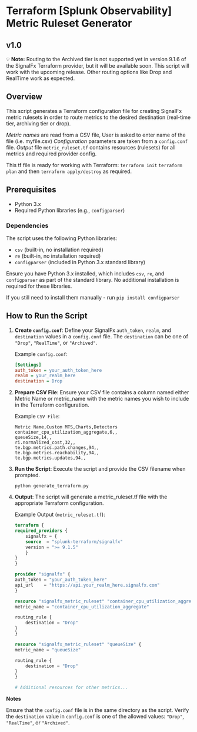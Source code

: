 # Terraform [Splunk Observability] Metric Ruleset Generator
## v1.0

💡 **Note:** Routing to the Archived tier is not supported yet in version 9.1.6 of the SignalFx Terraform provider, but it will be available soon. This script will work with the upcoming release. Other routing options like Drop and RealTime work as expected.


## Overview

This script generates a Terraform configuration file for creating SignalFx metric rulesets in order to route metrics to the desired destination (real-time tier, archiving tier or drop). 

*Metric names* are read from a CSV file, User is asked to enter name of the file (i.e. myfile.csv) 
*Configuration* parameters are taken from a `config.conf` file.
*Output* file `metric_ruleset.tf` contains resources (rulesets) for all metrics and required provider config.

This tf file is ready for working with Terraform:
`terraform init`
`terraform plan`
and then `terraform apply/destroy` as required.


## Prerequisites

- Python 3.x
- Required Python libraries (e.g., `configparser`)

### Dependencies

The script uses the following Python libraries:

- `csv` (built-in, no installation required)
- `re` (built-in, no installation required)
- `configparser` (included in Python 3.x standard library)

Ensure you have Python 3.x installed, which includes `csv`, `re`, and `configparser` as part of the standard library. No additional installation is required for these libraries.

If you still need to install them manually - run `pip install configparser`


## How to Run the Script

1. **Create `config.conf`**: Define your SignalFx `auth_token`, `realm`, and `destination` values in a `config.conf` file. The `destination` can be one of `"Drop"`, `"RealTime"`, or `"Archived"`.

   Example `config.conf`:
   ```ini
   [Settings]
   auth_token = your_auth_token_here
   realm = your_realm_here
   destination = Drop

2. **Prepare CSV File**: Ensure your CSV file contains a column named either Metric Name or metric_name with the metric names you wish to include in the Terraform configuration.

   Example `CSV File`:

    ```csv
    Metric Name,Custom MTS,Charts,Detectors
    container_cpu_utilization_aggregate,6,,
    queueSize,14,,
    ri.normalized_cost,32,,
    te.bgp.metrics.path.changes,94,,
    te.bgp.metrics.reachability,94,,
    te.bgp.metrics.updates,94,,
    ```

3. **Run the Script**: Execute the script and provide the CSV filename when prompted.

    `python generate_terraform.py`


4. **Output**: The script will generate a metric_ruleset.tf file with the appropriate Terraform configuration.

    Example Output (`metric_ruleset.tf`):
    ```tf
    terraform {
    required_providers {
        signalfx = {
        source  = "splunk-terraform/signalfx"
        version = ">= 9.1.5"
        }
    }
    }

    provider "signalfx" {
    auth_token = "your_auth_token_here"
    api_url    = "https://api.your_realm_here.signalfx.com"
    }

    resource "signalfx_metric_ruleset" "container_cpu_utilization_aggregate" {
    metric_name = "container_cpu_utilization_aggregate"

    routing_rule {
        destination = "Drop"
    }
    }

    resource "signalfx_metric_ruleset" "queueSize" {
    metric_name = "queueSize"

    routing_rule {
        destination = "Drop"
    }
    }

    # Additional resources for other metrics...
    ```
**Notes**

Ensure that the `config.conf` file is in the same directory as the script.
Verify the `destination` value in `config.conf` is one of the allowed values: `"Drop"`, `"RealTime"`, or `"Archived"`.
